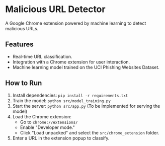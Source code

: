 # Malicious URL Detector

A Google Chrome extension powered by machine learning to detect malicious URLs.

## Features

- Real-time URL classification.
- Integration with a Chrome extension for user interaction.
- Machine learning model trained on the UCI Phishing Websites Dataset.

## How to Run

1. Install dependencies: `pip install -r requirements.txt`
2. Train the model: `python src/model_training.py`
3. Start the server: `python src/app.py` (To be implemented for serving the model)
4. Load the Chrome extension:
   - Go to `chrome://extensions/`
   - Enable "Developer mode."
   - Click "Load unpacked" and select the `src/chrome_extension` folder.
5. Enter a URL in the extension popup to classify.
